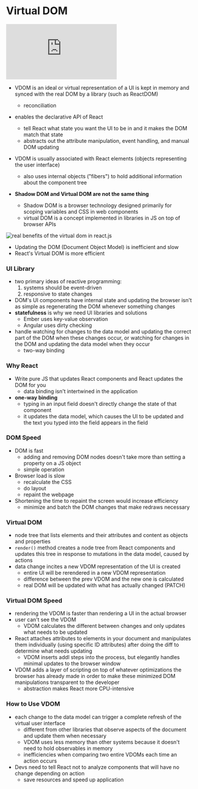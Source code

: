 # Virtual DOM
![react docs: virtual dom](https://reactjs.org/docs/faq-internals.html)
- VDOM is an ideal or virtual representation of a UI is kept in memory and synced with the real DOM by a library (such as ReactDOM)
  - reconciliation
- enables the declarative API of React
  - tell React what state you want the UI to be in and it makes the DOM match that state
  - abstracts out the attribute manipulation, event handling, and manual DOM updating
- VDOM is usually associated with React elements (objects representing the user interface)
  - also uses internal objects ("fibers") to hold additional information about the component tree

- **Shadow DOM and Virtual DOM are not the same thing**
  - Shadow DOM is a browser technology designed primarily for scoping variables and CSS in web components
  - virtual DOM is a concept implemented in libraries in JS on top of browser APIs

![real benefits of the virtual dom in react.js](https://www.accelebrate.com/blog/the-real-benefits-of-the-virtual-dom-in-react-js/)
- Updating the DOM (Document Object Model) is inefficient and slow
- React's Virtual DOM is more efficient

### UI Library  
- two primary ideas of reactive programming:
  1. systems should be event-driven
  2. responsive to state changes  
- DOM's UI components have internal state and updating the browser isn't as simple as regenerating the DOM whenever something changes
- **statefulness** is why we need UI libraries and solutions
  -  Ember uses key-value observation
  - Angular uses dirty checking
- handle watching for changes to the data model and updating the correct part of the DOM when these changes occur, or watching for changes in the DOM and updating the data model when they occur
  - two-way binding

### Why React
- Write pure JS that updates React components and React updates the DOM for you
  - data binding isn't intertwined in the application
- **one-way binding**
  - typing in an input field doesn't directly change the state of that component
  - it updates the data model, which causes the UI to be updated and the text you typed into the field appears in the field

### DOM Speed
- DOM is fast
  - adding and removing DOM nodes doesn't take more than setting a property on a JS object
  - simple operation
- Browser load is slow
  - recalculate the CSS
  - do layout
  - repaint the webpage
- Shortening the time to repaint the screen would increase efficiency
  - minimize and batch the DOM changes that make redraws necessary

### Virtual DOM
- node tree that lists elements and their attributes and content as objects and properties
- `render()` method creates a node tree from React components and updates this tree in response to mutations in the data model, caused by actions
- data change incites a new VDOM representation of the UI is created
  - entire UI will be rerendered in a new VDOM representation
  - difference between the prev VDOM and the new one is calculated
  - real DOM will be updated with what has actually changed (PATCH)

### Virtual DOM Speed
- rendering the VDOM is faster than rendering a UI in the actual browser
- user can't see the VDOM
  - VDOM calculates the different between changes and only updates what needs to be updated
- React attaches attributes to elements in your document and manipulates them individually (using specific ID attributes) after doing the diff to determine what needs updating
  - VDOM inserts addl steps into the process, but elegantly handles minimal updates to the browser window
- VDOM adds a layer of scripting on top of whatever optimizations  the browser has already made in order to make these minimized DOM manipulations transparent to the developer
  - abstraction makes React more CPU-intensive

### How to Use VDOM
- each change to the data model can trigger a complete refresh of the virtual user interface
  - different from other libraries that observe aspects of the document and update them when necessary
  - VDOM uses less memory than other systems because it doesn't need to hold observables in memory
  - inefficiencies when comparing two entire VDOMs each time an action occurs
- Devs need to tell React not to analyze components that will have no change depending on action
  - save resources and speed up application
